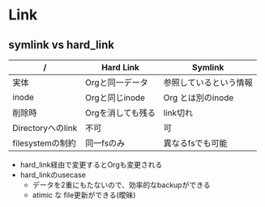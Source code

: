 # Link

## symlink vs hard_link

|  /                | Hard Link           | Symlink                |
|-------------------|---------------------|------------------------|
| 実体              | Orgと同一データ     | 参照しているという情報 |
| inode             | Orgと同じinode      | Org とは別のinode      |
| 削除時            | Orgを消しても残る   | link切れ               |
| Directoryへのlink | 不可                | 可                     |
| filesystemの制約  | 同一fsのみ          | 異なるfsでも可能       |


* hard_link経由で変更するとOrgも変更される
* hard_linkのusecase
  * データを2重にもたないので、効率的なbackupができる
  * atimic な file更新ができる(曖昧)
